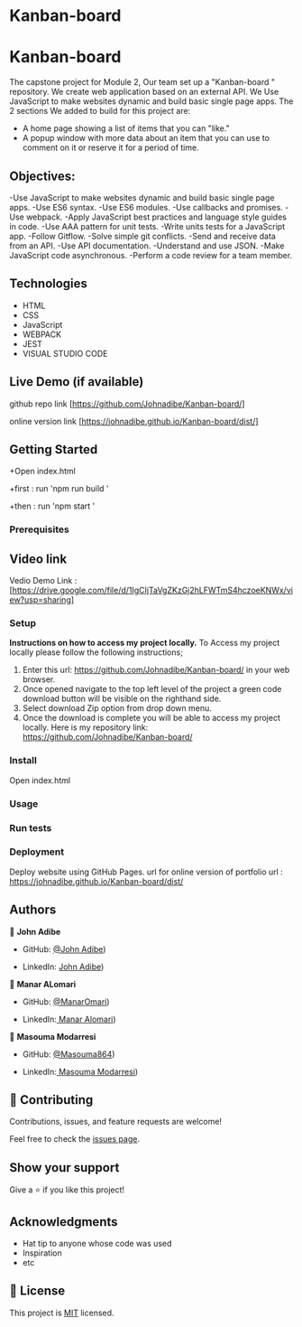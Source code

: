 # Kanban-board
# Kanban-board
The capstone project for Module 2, Our team  set up a "Kanban-board " repository. We create web application based on an external API. We Use JavaScript to make websites dynamic and build basic single page apps.
The 2 sections We added to build for this project are:
- A home page showing a list of items that you can "like."
- A popup window with more data about an item that you can use to comment on it or reserve it for a period of time.

## Objectives:
-Use JavaScript to make websites dynamic and build basic single page apps.
-Use ES6 syntax.
-Use ES6 modules.
-Use callbacks and promises.
-Use webpack.
-Apply JavaScript best practices and language style guides in code.
-Use AAA pattern for unit tests.
-Write units tests for a JavaScript app.
-Follow Gitflow.
-Solve simple git conflicts.
-Send and receive data from an API.
-Use API documentation.
-Understand and use JSON.
-Make JavaScript code asynchronous.
-Perform a code review for a team member.

## Technologies 
- HTML
- CSS
- JavaScript
- WEBPACK
- JEST
- VISUAL STUDIO CODE

## Live Demo (if available)
github repo link 
[https://github.com/Johnadibe/Kanban-board/]

online version link [https://johnadibe.github.io/Kanban-board/dist/]

## Getting Started

+Open index.html

+first : run 'npm run build '

+then : run 'npm start '

### Prerequisites
## Video link 
Vedio Demo Link : [https://drive.google.com/file/d/1IgCIjTaVgZKzGj2hLFWTmS4hczoeKNWx/view?usp=sharing]
### Setup
**Instructions on how to access my project locally.**
 To Access my project locally please follow the following instructions;
1. Enter this url: https://github.com/Johnadibe/Kanban-board/ in your web browser.
2. Once opened navigate to the top left level of the project a green code download button will be visible on the righthand side.
3. Select download Zip option from drop down menu.
4. Once the download is complete you will be able to access my project locally.
Here is my repository link: https://github.com/Johnadibe/Kanban-board/


### Install
Open index.html
### Usage

### Run tests

### Deployment

Deploy  website using GitHub Pages.
url for online version of portfolio url : https://johnadibe.github.io/Kanban-board/dist/

## Authors

👤 **John Adibe**

- GitHub: [@John Adibe](https://github.com/Johnadibe))

- LinkedIn: [John Adibe](https://www.linkedin.com/in/john-adibe-400b36166/))


👤 **Manar ALomari**

- GitHub: [@ManarOmari](https://github.com/ManarOmari))

- LinkedIn:[ Manar Alomari](https://www.linkedin.com/in/manar-alomari-b509ab107/))

👤 **Masouma Modarresi**

- GitHub: [@Masouma864](https://github.com/Masouma864))

- LinkedIn:[ Masouma Modarresi](https://www.linkedin.com/in/masouma-m-9572a41b5/))


## 🤝 Contributing

Contributions, issues, and feature requests are welcome!

Feel free to check the [issues page](../../issues/).

## Show your support

Give a ⭐️ if you like this project!

## Acknowledgments

- Hat tip to anyone whose code was used
- Inspiration
- etc

## 📝 License

This project is [MIT](./MIT.md) licensed.